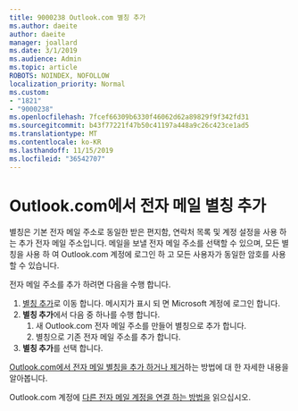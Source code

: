 ```yaml
---
title: 9000238 Outlook.com 별칭 추가
ms.author: daeite
author: daeite
manager: joallard
ms.date: 3/1/2019
ms.audience: Admin
ms.topic: article
ROBOTS: NOINDEX, NOFOLLOW
localization_priority: Normal
ms.custom:
- "1821"
- "9000238"
ms.openlocfilehash: 7fcef66309b6330f46062d62a89829f9f342fd31
ms.sourcegitcommit: b43f77221f47b50c41197a448a9c26c423ce1ad5
ms.translationtype: MT
ms.contentlocale: ko-KR
ms.lasthandoff: 11/15/2019
ms.locfileid: "36542707"
---
```

# <a name="add-an-email-alias-in-outlookcom"></a>Outlook.com에서 전자 메일 별칭 추가

별칭은 기본 전자 메일 주소로 동일한 받은 편지함, 연락처 목록 및 계정 설정을 사용 하는 추가 전자 메일 주소입니다. 메일을 보낼 전자 메일 주소를 선택할 수 있으며, 모든 별칭을 사용 하 여 Outlook.com 계정에 로그인 하 고 모든 사용자가 동일한 암호를 사용할 수 있습니다.

전자 메일 주소를 추가 하려면 다음을 수행 합니다.

1. [별칭 추가](https://go.microsoft.com/fwlink/p/?linkid=864833)로 이동 합니다. 메시지가 표시 되 면 Microsoft 계정에 로그인 합니다.
2. **별칭 추가**에서 다음 중 하나를 수행 합니다.
    1. 새 Outlook.com 전자 메일 주소를 만들어 별칭으로 추가 합니다.
    2. 별칭으로 기존 전자 메일 주소를 추가 합니다.
3. **별칭 추가**를 선택 합니다.

[Outlook.com에서 전자 메일 별칭을 추가 하거나 제거](https://support.office.com/article/459b1989-356d-40fa-a689-8f285b13f1f2?wt.mc_id=Office_Outlook_com_Alchemy)하는 방법에 대 한 자세한 내용을 알아봅니다.  

Outlook.com 계정에 [다른 전자 메일 계정을 연결 하는 방법을](https://support.office.com/article/c5224df4-5885-4e79-91ba-523aa743f0ba?wt.mc_id=Office_Outlook_com_Alchemy) 읽으십시오.